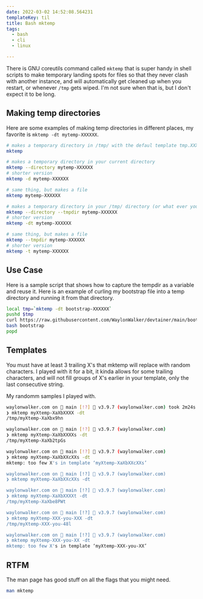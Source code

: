 ```yaml
---
date: 2022-03-02 14:52:08.564231
templateKey: til
title: Bash mktemp
tags:
  - bash
  - cli
  - linux

---
```

There is GNU coreutils command called `mktemp` that is super handy in shell
scripts to make temporary landing spots for files so that they never clash with
another instance, and will automatically get cleaned up when you restart, or
whenever `/tmp` gets wiped.  I'm not sure when that is, but I don't expect it
to be long.

## Making temp directories

Here are some examples of making temp directories in different places, my
favorite is `mktemp -dt mytemp-XXXXXX`.

``` bash
# makes a temporary directory in /tmp/ with the defaul template tmp.XXXXXXXXXX
mktemp

# makes a temporary directory in your current directory
mktemp --directory mytemp-XXXXXX
# shorter version
mktemp -d mytemp-XXXXXX

# same thing, but makes a file
mktemp mytemp-XXXXXX

# makes a temporary directory in your /tmp/ directory (or what ever you have configured as your TMPDIR)
mktemp --directory --tmpdir mytemp-XXXXXX
# shorter version
mktemp -dt mytemp-XXXXXX

# same thing, but makes a file
mktemp --tmpdir mytemp-XXXXXX
# shorter version
mktemp -t mytemp-XXXXXX
```

## Use Case

Here is a sample script that shows how to capture the tempdir as a variable and
reuse it.  Here is an example of curling my bootstrap file into a temp
directory and running it from that directory.

``` bash
local tmp=`mktemp -dt bootstrap-XXXXXX`
pushd $tmp
curl https://raw.githubusercontent.com/WaylonWalker/devtainer/main/bootstrap > bootstrap
bash bootstrap
popd
```

## Templates

You must have at least 3 trailing X's that mktemp will replace with random
characters.  I played with it for a bit, it kinda allows for some trailing
characters, and will not fill groups of X's earlier in your template, only the
last consecutive string.

My randomm samples I played with.

``` bash
waylonwalker.com on  main [!?]  v3.9.7 (waylonwalker.com) took 2m24s
❯ mktemp myXtemp-XaXbXXXX -dt
/tmp/myXtemp-XaXbx9hn

waylonwalker.com on  main [!?]  v3.9.7 (waylonwalker.com)
❯ mktemp myXtemp-XaXbXXXXs -dt
/tmp/myXtemp-XaXb2tpGs

waylonwalker.com on  main [!?]  v3.9.7 (waylonwalker.com)
❯ mktemp myXtemp-XaXbXXcXXs -dt
mktemp: too few X's in template ‘myXtemp-XaXbXXcXXs’

waylonwalker.com on  main [!?]  v3.9.7 (waylonwalker.com)
❯ mktemp myXtemp-XaXbXXcXXs -dt

waylonwalker.com on  main [!?]  v3.9.7 (waylonwalker.com)
❯ mktemp myXtemp-XaXbXXXXt -dt
/tmp/myXtemp-XaXbe8PWt

waylonwalker.com on  main [!?]  v3.9.7 (waylonwalker.com)
❯ mktemp myXtemp-XXX-you-XXX -dt
/tmp/myXtemp-XXX-you-48l

waylonwalker.com on  main [!?]  v3.9.7 (waylonwalker.com)
❯ mktemp myXtemp-XXX-you-XX -dt
mktemp: too few X's in template ‘myXtemp-XXX-you-XX’
```

## RTFM

The man page has good stuff on all the flags that you might need.
``` bash
man mktemp
```
